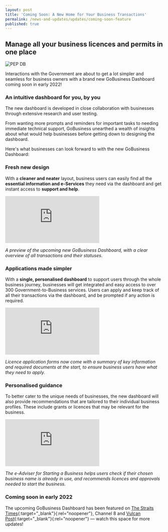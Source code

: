 ```yaml
---
layout: post
title: 'Coming Soon: A New Home for Your Business Transactions'
permalink: /news-and-updates/updates/coming-soon-feature
published: true
---
```


<!-- TODO: Check with YX on the actual "preview" property. Might need to remove for this particular tag -->

## Manage all your business licences and permits in one place

![PEP DB](/images/news/News_PEP_DB.jpg)

Interactions with the Government are about to get a lot simpler and seamless for business owners with a brand new GoBusiness Dashboard coming soon in early 2022!

### An intuitive dashboard for you, by you

The new dashboard is developed in close collaboration with businesses through extensive research and user testing.

From wanting more prompts and reminders for important tasks to needing immediate technical support, GoBusiness unearthed a wealth of insights about what would help businesses before getting down to designing the dashboard.

Here's what businesses can look forward to with the new GoBusiness Dashboard:

### Fresh new design

With a **cleaner and neater** layout, business users can easily find all the **essential information and e-Services** they need via the dashboard and get instant access to **support and help**.

<p>
<div class="bp-youtube">
  <iframe src="https://www.youtube.com/embed/1PPXLGZmZXw?autoplay=1&controls=0&loop=1&playlist=1PPXLGZmZXw&amp;showinfo=0" title="Preview of Dashboard" frameborder="0" allow="autoplay; encrypted-media" allowfullscreen>  </iframe>
</div>
</p>

_A preview of the upcoming new GoBusiness Dashboard, with a clear overview of all transactions and their statuses._

### Applications made simpler

With a **single, personalised dashboard** to support users through the whole business journey, businesses will get integrated and easy access to over 300 Government-to-Business services. Users can apply and keep track of all their transactions via the dashboard, and be prompted if any action is required.

<p>
<div class="bp-youtube">
  <iframe src="https://www.youtube.com/embed/2BOhxdf9xYc?autoplay=1&controls=0&loop=1&playlist=2BOhxdf9xYc&amp;showinfo=0" title="Preview of Licence Application" frameborder="0" allow="autoplay; encrypted-media" allowfullscreen>  </iframe>
</div>
</p>

_Licence application forms now come with a summary of key information and required documents at the start, to ensure business users have what they need to apply._

### Personalised guidance

To better cater to the unique needs of businesses, the new dashboard will also provide recommendations that are tailored to their individual business profiles. These include grants or licences that may be relevant for the business.

<p>
<div class="bp-youtube">
  <iframe src="https://www.youtube.com/embed/1ub4jq_iv5s?autoplay=1&controls=0&loop=1&playlist=1ub4jq_iv5s&amp;showinfo=0" title="Preview of Start a Business e-Adviser"frameborder="0" allow="autoplay; encrypted-media" allowfullscreen>  </iframe>
</div>
</p>

_The e-Adviser for Starting a Business helps users check if their chosen business name is already in use, and recommends licences and approvals needed to start the business._

### Coming soon in early 2022

The upcoming GoBusiness Dashboard has been featured on [The Straits Times](https://www.straitstimes.com/business/gobusiness-to-launch-one-stop-dashboard-for-business-owners-to-apply-for-grants-and){:target="\_blank"}{:rel="noopener"}, Channel 8 and [Vulcan Post](https://vulcanpost.com/769410/how-gobusiness-helps-singapore-entrepreneurs/){:target="\_blank"}{:rel="noopener"} — watch this space for more updates!

<script src="/jquery/jquery.min.js"></script>
<script src="/jquery/bp-menu-new-tab.js"></script>
